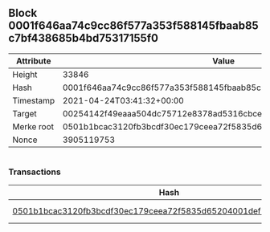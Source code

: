 ## Block 0001f646aa74c9cc86f577a353f588145fbaab85c7bf438685b4bd75317155f0

Attribute | Value
--- | ---
Height | 33846
Hash | 0001f646aa74c9cc86f577a353f588145fbaab85c7bf438685b4bd75317155f0
Timestamp | 2021-04-24T03:41:32+00:00
Target | 00254142f49eaaa504dc75712e8378ad5316cbcead634704b3734b6271167cc4
Merke root | 0501b1bcac3120fb3bcdf30ec179ceea72f5835d65204001def1051dcad2dc00
Nonce | 3905119753

```

```

### Transactions

Hash | Amount
--- | ---
[0501b1bcac3120fb3bcdf30ec179ceea72f5835d65204001def1051dcad2dc00](0501b1bcac3120fb3bcdf30ec179ceea72f5835d65204001def1051dcad2dc00.md) | 10.00000000 SKEPTI 
